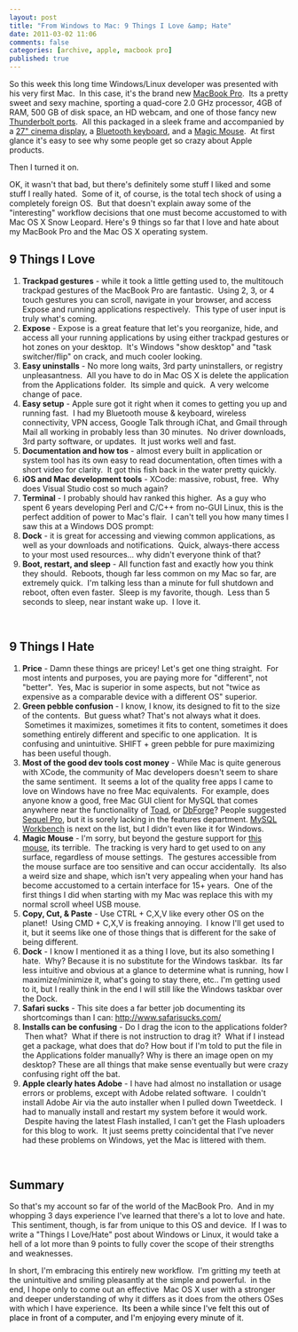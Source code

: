 ```yaml
---
layout: post
title: "From Windows to Mac: 9 Things I Love &amp; Hate"
date: 2011-03-02 11:06
comments: false
categories: [archive, apple, macbook pro]
published: true
---
```


So this week this long time Windows/Linux developer was presented with his very first Mac.  In this case, it's the brand new <a href="http://www.apple.com/macbookpro/" target="_blank">MacBook Pro</a>.  Its a pretty sweet and sexy machine, sporting a quad-core 2.0 GHz processor, 4GB of RAM, 500 GB of disk space, an HD webcam, and one of those fancy new <a href="http://www.apple.com/thunderbolt/" target="_blank">Thunderbolt ports</a>.  All this packaged in a sleek frame and accompanied by a <a href="http://www.apple.com/displays/" target="_blank">27" cinema display</a>, a <a href="http://www.apple.com/keyboard/" target="_blank">Bluetooth keyboard</a>, and a <a href="http://www.apple.com/magicmouse/" target="_blank">Magic Mouse</a>.  At first glance it's easy to see why some people get so crazy about Apple products.

Then I turned it on.

OK, it wasn't that bad, but there's definitely some stuff I liked and some stuff I really hated.  Some of it, of course, is the total tech shock of using a completely foreign OS.  But that doesn't explain away some of the "interesting" workflow decisions that one must become accustomed to with Mac OS X Snow Leopard. Here's 9 things so far that I love and hate about my MacBook Pro and the Mac OS X operating system.
<h2>9 Things I Love</h2>
<ol>
	<li><strong>Trackpad gestures</strong> - while it took a little getting used to, the multitouch trackpad gestures of the MacBook Pro are fantastic.  Using 2, 3, or 4 touch gestures you can scroll, navigate in your browser, and access Expose and running applications respectively.  This type of user input is truly what's coming.</li>
	<li><strong>Expose</strong> - Expose is a great feature that let's you reorganize, hide, and access all your running applications by using either trackpad gestures or hot zones on your desktop.  It's Windows "show desktop" and "task switcher/flip" on crack, and much cooler looking.
</li>
	<li><strong>Easy uninstalls</strong> - No more long waits, 3rd party uninstallers, or registry unpleasantness.  All you have to do in Mac OS X is delete the application from the Applications folder.  Its simple and quick.  A very welcome change of pace.</li>
	<li><strong>Easy setup</strong> - Apple sure got it right when it comes to getting you up and running fast.  I had my Bluetooth mouse &amp; keyboard, wireless connectivity, VPN access, Google Talk through iChat, and Gmail through Mail all working in probably less than 30 minutes.  No driver downloads, 3rd party software, or updates.  It just works well and fast.</li>
	<li><strong>Documentation and how tos</strong> - almost every built in application or system tool has its own easy to read documentation, often times with a short video for clarity.  It got this fish back in the water pretty quickly.</li>
	<li><strong>iOS and Mac development tools</strong> - XCode: massive, robust, free.  Why does Visual Studio cost so much again?</li>
	<li><strong>Terminal</strong> - I probably should hav ranked this higher.  As a guy who spent 6 years developing Perl and C/C++ from no-GUI Linux, this is the perfect addition of power to Mac's flair.  I can't tell you how many times I saw this at a Windows DOS prompt:
</li>
	<li><strong>Dock</strong> - it is great for accessing and viewing common applications, as well as your downloads and notifications.  Quick, always-there access to your most used resources... why didn't everyone think of that?</li>
	<li><strong>Boot, restart, and sleep</strong> - All function fast and exactly how you think they should.  Reboots, though far less common on my Mac so far, are extremely quick.  I'm talking less than a minute for full shutdown and reboot, often even faster.  Sleep is my favorite, though.  Less than 5 seconds to sleep, near instant wake up.  I love it.</li>
</ol>
&nbsp;
<h2>9 Things I Hate</h2>
<ol>
	<li><strong>Price</strong> - Damn these things are pricey! Let's get one thing straight.  For most intents and purposes, you are paying more for "different", not "better".  Yes, Mac is superior in some aspects, but not "twice as expensive as a comparable device with a different OS" superior.</li>
	<li><strong>Green pebble confusion</strong> - I know, I know, its designed to fit to the size of the contents.  But guess what? That's not always what it does.  Sometimes it maximizes, sometimes it fits to content, sometimes it does something entirely different and specific to one application.  It is confusing and unintuitive. SHIFT + green pebble for pure maximizing has been useful though.</li>
	<li><strong>Most of the good dev tools cost money</strong> - While Mac is quite generous with XCode, the community of Mac developers doesn't seem to share the same sentiment.  It seems a lot of the quality free apps I came to love on Windows have no free Mac equivalents.  For example, does anyone know a good, free Mac GUI client for MySQL that comes anywhere near the functionality of <a href="http://www.quest.com/common/registration.aspx?requestdefid=11781" target="_blank">Toad</a>, or <a href="http://www.devart.com/dbforge/mysql/studio/" target="_blank">DbForge</a>? People suggested <a href="http://www.sequelpro.com/" target="_blank">Sequel Pro</a>, but it is sorely lacking in the features department. <a href="http://wb.mysql.com/" target="_blank">MySQL Workbench</a> is next on the list, but I didn't even like it for Windows.</li>
	<li><strong>Magic Mouse</strong> - I'm sorry, but beyond the gesture support for <a href="http://www.apple.com/magicmouse/" target="_blank">this mouse</a>, its terrible.  The tracking is very hard to get used to on any surface, regardless of mouse settings.  The gestures accessible from the mouse surface are too sensitive and can occur accidentally.  Its also a weird size and shape, which isn't very appealing when your hand has become accustomed to a certain interface for 15+ years.  One of the first things I did when starting with my Mac was replace this with my normal scroll wheel USB mouse.
</li>
	<li><strong>Copy, Cut, &amp; Paste</strong> - Use CTRL + C,X,V like every other OS on the planet!  Using CMD + C,X,V is freaking annoying.  I know I'll get used to it, but it seems like one of those things that is different for the sake of being different.</li>
	<li><strong>Dock</strong> - I know I mentioned it as a thing I love, but its also something I hate.  Why? Because it is no substitute for the Windows taskbar.  Its far less intuitive and obvious at a glance to determine what is running, how I maximize/minimize it, what's going to stay there, etc.. I'm getting used to it, but I really think in the end I will still like the Windows taskbar over the Dock.
</li>
	<li><strong>Safari sucks</strong> - This site does a far better job documenting its shortcomings than I can: <a href="http://www.safarisucks.com/" target="_blank">http://www.safarisucks.com/</a></li>
	<li><strong>Installs can be confusing</strong> - Do I drag the icon to the applications folder?  Then what?  What if there is not instruction to drag it?  What if I instead get a package, what does that do? How bout if I'm told to put the file in the Applications folder manually? Why is there an image open on my desktop? These are all things that make sense eventually but were crazy confusing right off the bat.</li>
	<li><strong>Apple clearly hates Adobe</strong> - I have had almost no installation or usage errors or problems, except with Adobe related software.  I couldn't install Adobe Air via the auto installer when I pulled down Tweetdeck.  I had to manually install and restart my system before it would work.  Despite having the latest Flash installed, I can't get the Flash uploaders for this blog to work.  It just seems pretty coincidental that I've never had these problems on Windows, yet the Mac is littered with them.</li>
</ol>
&nbsp;
<h2>Summary</h2>
So that's my account so far of the world of the MacBook Pro.  And in my whopping 3 days experience I've learned that there's a lot to love and hate.  This sentiment, though, is far from unique to this OS and device.  If I was to write a "Things I Love/Hate" post about Windows or Linux, it would take a hell of a lot more than 9 points to fully cover the scope of their strengths and weaknesses.

In short, I'm embracing this entirely new workflow.  I'm gritting my teeth at the unintuitive and smiling pleasantly at the simple and powerful.  in the end, I hope only to come out an effective  Mac OS X user with a stronger and deeper understanding of why it differs as it does from the others OSes with which I have experience.  <span style="color: #000000;">Its been a while since I've felt this out of place in front of a computer, and I'm enjoying every minute of it.</span>